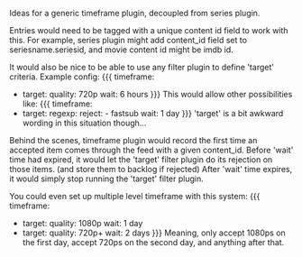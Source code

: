 Ideas for a generic timeframe plugin, decoupled from series plugin.

Entries would need to be tagged with a unique content id field to work with this. For example, series plugin might add content_id field set to seriesname.seriesid, and movie content id might be imdb id.

It would also be nice to be able to use any filter plugin to define 'target' criteria. Example config:
{{{
timeframe:
- target:
    quality: 720p
  wait: 6 hours
}}}
This would allow other possibilities like:
{{{
timeframe:
- target:
    regexp:
      reject:
      - fastsub
  wait: 1 day
}}}
'target' is a bit awkward wording in this situation though...

Behind the scenes, timeframe plugin would record the first time an accepted item comes through the feed with a given content_id. Before 'wait' time had expired, it would let the 'target' filter plugin do its rejection on those items. (and store them to backlog if rejected) After 'wait' time expires, it would simply stop running the 'target' filter plugin.

You could even set up multiple level timeframe with this system:
{{{
timeframe:
- target:
    quality: 1080p
  wait: 1 day
- target:
    quality: 720p+
  wait: 2 days
}}}
Meaning, only accept 1080ps on the first day, accept 720ps on the second day, and anything after that.